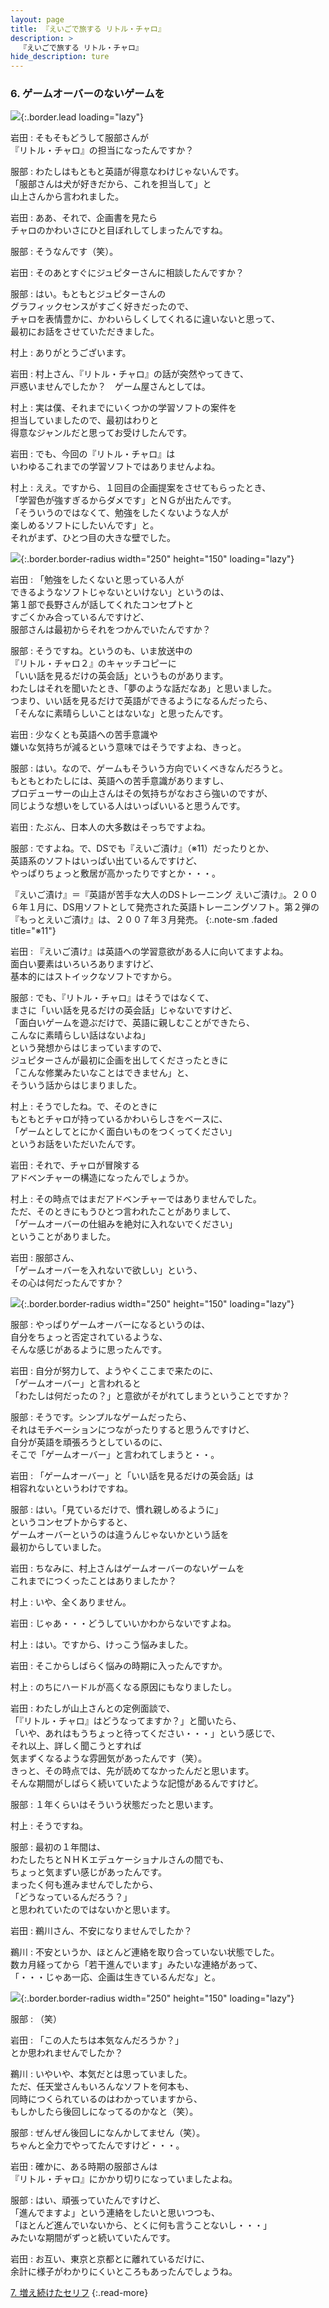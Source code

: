 ```yaml
---
layout: page
title: 『えいごで旅する リトル・チャロ』
description: >
  『えいごで旅する リトル・チャロ』
hide_description: ture
---
```


### 6. ゲームオーバーのないゲームを

![](/interviews/jp/nds/b3lj/vol1/img/mainvisual6.jpg){:.border.lead loading="lazy"}

岩田
: そもそもどうして服部さんが<br>『リトル・チャロ』の担当になったんですか？

服部
: わたしはもともと英語が得意なわけじゃないんです。<br>「服部さんは犬が好きだから、これを担当して」と<br>山上さんから言われました。

岩田
: ああ、それで、企画書を見たら<br>チャロのかわいさにひと目ぼれしてしまったんですね。

服部
: そうなんです（笑）。

岩田
: そのあとすぐにジュピターさんに相談したんですか？

服部
: はい。もともとジュピターさんの<br>グラフィックセンスがすごく好きだったので、<br>チャロを表情豊かに、かわいらしくしてくれるに違いないと思って、<br>最初にお話をさせていただきました。

村上
: ありがとうございます。

岩田
: 村上さん、『リトル・チャロ』の話が突然やってきて、<br>戸惑いませんでしたか？　ゲーム屋さんとしては。

村上
: 実は僕、それまでにいくつかの学習ソフトの案件を<br>担当していましたので、最初はわりと<br>得意なジャンルだと思ってお受けしたんです。

岩田
: でも、今回の『リトル・チャロ』は<br>いわゆるこれまでの学習ソフトではありませんよね。

村上
: ええ。ですから、１回目の企画提案をさせてもらったとき、<br>「学習色が強すぎるからダメです」とＮＧが出たんです。<br>「そういうのではなくて、勉強をしたくないような人が<br>楽しめるソフトにしたいんです」と。<br>それがまず、ひとつ目の大きな壁でした。

![](/interviews/jp/nds/b3lj/vol1/img/photo24.jpg){:.border.border-radius width="250" height="150" loading="lazy"}

岩田
: 「勉強をしたくないと思っている人が<br>できるようなソフトじゃないといけない」というのは、<br>第１部で長野さんが話してくれたコンセプトと<br>すごくかみ合っているんですけど、<br>服部さんは最初からそれをつかんでいたんですか？

服部
: そうですね。というのも、いま放送中の<br>『リトル・チャロ２』のキャッチコピーに<br>「いい話を見るだけの英会話」というものがあります。<br>わたしはそれを聞いたとき、「夢のような話だなあ」と思いました。<br>つまり、いい話を見るだけで英語ができるようになるんだったら、<br>「そんなに素晴らしいことはないな」と思ったんです。

岩田
: 少なくとも英語への苦手意識や<br>嫌いな気持ちが減るという意味ではそうですよね、きっと。

服部
: はい。なので、ゲームもそういう方向でいくべきなんだろうと。<br>もともとわたしには、英語への苦手意識がありますし、<br>プロデューサーの山上さんはその気持ちがなおさら強いのですが、<br>同じような想いをしている人はいっぱいいると思うんです。

岩田
: たぶん、日本人の大多数はそっちですよね。

服部
: ですよね。で、DSでも『えいご漬け』（※11）だったりとか、<br>英語系のソフトはいっぱい出ているんですけど、<br>やっぱりちょっと敷居が高かったりですとか・・・。


『えいご漬け』＝『英語が苦手な大人のDSトレーニング えいご漬け』。２００６年１月に、DS用ソフトとして発売された英語トレーニングソフト。第２弾の『もっとえいご漬け』は、２００７年３月発売。
{:.note-sm .faded title="※11"}

岩田
: 『えいご漬け』は英語への学習意欲がある人に向いてますよね。<br>面白い要素はいろいろありますけど、<br>基本的にはストイックなソフトですから。

服部
: でも、『リトル・チャロ』はそうではなくて、<br>まさに「いい話を見るだけの英会話」じゃないですけど、<br>「面白いゲームを遊ぶだけで、英語に親しむことができたら、<br>こんなに素晴らしい話はないよね」<br>という発想からはじまっていますので、<br>ジュピターさんが最初に企画を出してくださったときに<br>「こんな修業みたいなことはできません」と、<br>そういう話からはじまりました。

村上
: そうでしたね。で、そのときに<br>もともとチャロが持っているかわいらしさをベースに、<br>「ゲームとしてとにかく面白いものをつくってください」<br>というお話をいただいたんです。

岩田
: それで、チャロが冒険する<br>アドベンチャーの構造になったんでしょうか。

村上
: その時点ではまだアドベンチャーではありませんでした。<br>ただ、そのときにもうひとつ言われたことがありまして、<br>「ゲームオーバーの仕組みを絶対に入れないでください」<br>ということがありました。

岩田
: 服部さん、<br>「ゲームオーバーを入れないで欲しい」という、<br>その心は何だったんですか？

![](/interviews/jp/nds/b3lj/vol1/img/photo25.jpg){:.border.border-radius width="250" height="150" loading="lazy"}

服部
: やっぱりゲームオーバーになるというのは、<br>自分をちょっと否定されているような、<br>そんな感じがあるように思ったんです。

岩田
: 自分が努力して、ようやくここまで来たのに、<br>「ゲームオーバー」と言われると<br>「わたしは何だったの？」と意欲がそがれてしまうということですか？

服部
: そうです。シンプルなゲームだったら、<br>それはモチベーションにつながったりすると思うんですけど、<br>自分が英語を頑張ろうとしているのに、<br>そこで「ゲームオーバー」と言われてしまうと・・。

岩田
: 「ゲームオーバー」と「いい話を見るだけの英会話」は<br>相容れないというわけですね。

服部
: はい。「見ているだけで、慣れ親しめるように」<br>というコンセプトからすると、<br>ゲームオーバーというのは違うんじゃないかという話を<br>最初からしていました。

岩田
: ちなみに、村上さんはゲームオーバーのないゲームを<br>これまでにつくったことはありましたか？

村上
: いや、全くありません。

岩田
: じゃあ・・・どうしていいかわからないですよね。

村上
: はい。ですから、けっこう悩みました。

岩田
: そこからしばらく悩みの時期に入ったんですか。

村上
: のちにハードルが高くなる原因にもなりましたし。

岩田
: わたしが山上さんとの定例面談で、<br>「『リトル・チャロ』はどうなってますか？」と聞いたら、<br>「いや、あれはもうちょっと待ってください・・・」という感じで、<br>それ以上、詳しく聞こうとすれば<br>気まずくなるような雰囲気があったんです（笑）。<br>きっと、その時点では、先が読めてなかったんだと思います。<br>そんな期間がしばらく続いていたような記憶があるんですけど。

服部
: １年くらいはそういう状態だったと思います。

村上
: そうですね。

服部
: 最初の１年間は、<br>わたしたちとＮＨＫエデュケーショナルさんの間でも、<br>ちょっと気まずい感じがあったんです。<br>まったく何も進みませんでしたから、<br>「どうなっているんだろう？」<br>と思われていたのではないかと思います。

岩田
: 鵜川さん、不安になりませんでしたか？

鵜川
: 不安というか、ほとんど連絡を取り合っていない状態でした。<br>数カ月経ってから「若干進んでいます」みたいな連絡があって、<br>「・・・じゃあ一応、企画は生きているんだな」と。

![](/interviews/jp/nds/b3lj/vol1/img/photo26.jpg){:.border.border-radius width="250" height="150" loading="lazy"}

服部
: （笑）

岩田
: 「この人たちは本気なんだろうか？」<br>とか思われませんでしたか？

鵜川
: いやいや、本気だとは思っていました。<br>ただ、任天堂さんもいろんなソフトを何本も、<br>同時につくられているのはわかっていますから、<br>もしかしたら後回しになってるのかなと（笑）。

服部
: ぜんぜん後回しになんかしてません（笑）。<br>ちゃんと全力でやってたんですけど・・・。

岩田
: 確かに、ある時期の服部さんは<br>『リトル・チャロ』にかかり切りになっていましたよね。

服部
: はい、頑張っていたんですけど、<br>「進んでますよ」という連絡をしたいと思いつつも、<br>「ほとんど進んでいないから、とくに何も言うことないし・・・」<br>みたいな期間がずっと続いていたんです。

岩田
: お互い、東京と京都とに離れているだけに、<br>余計に様子がわかりにくいところもあったんでしょうね。


[7. 増え続けたセリフ](7.md)
{:.read-more}


